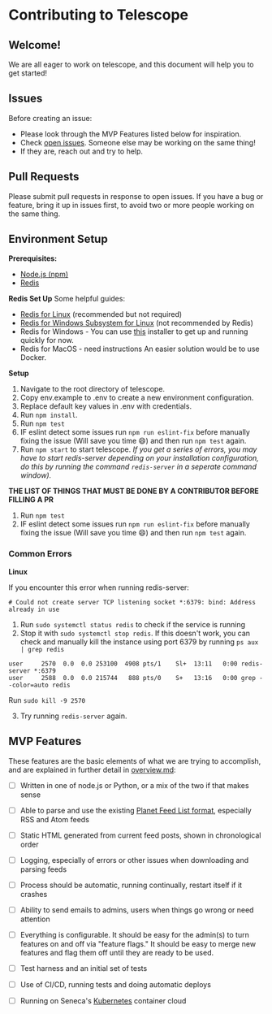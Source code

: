 # Contributing to Telescope

## Welcome!
We are all eager to work on telescope, and this document will help you to get started!

## Issues
Before creating an issue:
* Please look through the MVP Features listed below for inspiration.
* Check [open issues](https://github.com/Seneca-CDOT/telescope/issues). Someone else may be working on the same thing!
* If they are, reach out and try to help. 

## Pull Requests
Please submit pull requests in response to open issues. If you have a bug or feature, bring it up in issues first, to avoid two or more people working on the same thing.


## Environment Setup
**Prerequisites:**
* [Node.js (npm)](https://nodejs.org/en/download/)
* [Redis](https://redis.io/download)

**Redis Set Up**
Some helpful guides:
* [Redis for Linux](https://redis.io/download#installation) (recommended but not required)
* [Redis for Windows Subsystem for Linux](https://anggo.ro/note/installing-redis-in-ubuntu-wsl/) (not recommended by Redis)
* Redis for Windows - You can use [this](https://github.com/tporadowski/redis/releases) installer to get up and running quickly for now.
* Redis for MacOS - need instructions
An easier solution would be to use Docker.

**Setup**
1. Navigate to the root directory of telescope.
1. Copy env.example to .env to create a new environment configuration.
1. Replace default key values in .env with credentials. 
1. Run `npm install`.
1. Run `npm test`
1. IF eslint detect some issues run `npm run eslint-fix` before manually fixing the issue (Will save you time :smile:) and then run `npm test` again.
1. Run `npm start` to start telescope.
*If you get a series of errors, you may have to start redis-server depending on your installation configuration, do this by running the command `redis-server` in a seperate command window).*

**THE LIST OF THINGS THAT MUST BE DONE BY A CONTRIBUTOR BEFORE FILLING A PR**
1. Run `npm test`
1. IF eslint detect some issues run `npm run eslint-fix` before manually fixing the issue (Will save you time :smile:) and then run `npm test` again.

### Common Errors
**Linux**

If you encounter this error when running redis-server:
```
# Could not create server TCP listening socket *:6379: bind: Address already in use
```
1. Run `sudo systemctl status redis` to check if the service is running
2. Stop it with `sudo systemctl stop redis`.
If this doesn't work, you can check and manually kill the instance using port 6379 by running
`ps aux | grep redis`

```
user     2570  0.0  0.0 253100  4908 pts/1    Sl+  13:11   0:00 redis-server *:6379
user     2588  0.0  0.0 215744   888 pts/0    S+   13:16   0:00 grep --color=auto redis
```
Run `sudo kill -9 2570`

3. Try running `redis-server` again. 

## MVP Features
These features are the basic elements of what we are trying to accomplish, and are explained in further detail in [overview.md](https://github.com/Seneca-CDOT/telescope/blob/master/docs/overview.md#mvp-features):

- [ ] Written in one of node.js or Python, or a mix of the two if that makes sense
- [ ] Able to parse and use the existing [Planet Feed List format](https://wiki.cdot.senecacollege.ca/wiki/Planet_CDOT_Feed_List), especially RSS and Atom feeds
- [ ] Static HTML generated from current feed posts, shown in chronological order
- [ ] Logging, especially of errors or other issues when downloading and parsing feeds
- [ ] Process should be automatic, running continually, restart itself if it crashes
- [ ] Ability to send emails to admins, users when things go wrong or need attention
- [ ] Everything is configurable.  It should be easy for the admin(s) to turn features on and off via "feature flags."  It should be easy to merge new features and flag them off until they are ready to be used.
- [ ] Test harness and an initial set of tests
- [ ] Use of CI/CD, running tests and doing automatic deploys
- [ ] Running on Seneca's [Kubernetes](https://kubernetes.io/) container cloud

